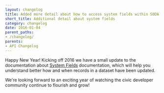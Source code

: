 ```yaml
---
layout: changelog
title: Added more detail about how to access system fields within SODA
short_title: Additional detail about system fields
category: changelog
date: 2016-01-04
parent_paths: 
- /changelog/
parents: 
- API Changelog
---
```


Happy New Year! Kicking off 2016 we have a small update to the documentation about [System Fields](/docs/system-fields.html) documentation, which will help you understand better how and when records in a dataset have been updated.

We're looking forward to an exciting year of watching the civic developer community continue to flourish and grow!

